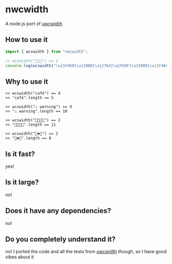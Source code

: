 # nwcwidth

A node.js port of [uwcwidth](https://github.com/Z4JC/uwcwidth)

## How to use it

```js
import { wcswidth } from "nwcwidth";

// wcswidth("👩‍❤️‍👨") == 2
console.log(wcswidth("\u{1F469}\u{200D}\u{2764}\u{FE0F}\u{200D}\u{1F468}"));
```

## Why to use it

```
>> wcswidth("café") == 4
>> "café".length == 5

>> wcswidth("⚠︎ warning") == 9
>> "⚠︎ warning".length == 10

>> wcswidth("👨‍👨‍👧‍👧") == 2
>> "👨‍👨‍👧‍👧".length == 11

>> wcswidth("👩‍❤️‍👨") == 2
>> "👩‍❤️‍👨".length == 8
```

## Is it fast?

yes!

## Is it large?

no!

## Does it have any dependencies?

no!

## Do you completely understand it?

no! I ported the code and all the tests from
[uwcwidth](https://github.com/Z4JC/uwcwidth) though, so I have good vibes about
it
